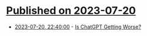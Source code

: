 # [Published on 2023-07-20](index.md)

* [2023-07-20, 22:40:00](https://slashdot.org/story/23/07/20/2028239/is-chatgpt-getting-worse?utm_source=rss1.0mainlinkanon&utm_medium=feed) - [Is ChatGPT Getting Worse? ](https://slashdot.org/story/23/07/20/2028239/is-chatgpt-getting-worse?utm_source=rss1.0mainlinkanon&utm_medium=feed)
